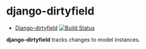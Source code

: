 
django-dirtyfield
=================
* [Django-dirtyfield](https://github.com/futurice/django-dirtyfield) [![Build Status](https://travis-ci.org/futurice/django-dirtyfield.svg?branch=master)](https://travis-ci.org/futurice/django-dirtyfield)

**django-dirtyfield** tracks changes to model instances.
